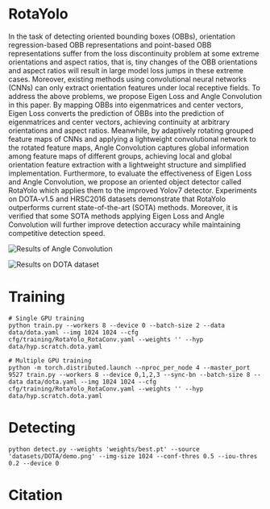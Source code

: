 # RotaYolo
In the task of detecting oriented bounding boxes (OBBs), orientation regression-based OBB representations and point-based OBB representations suffer from the loss discontinuity problem at some extreme orientations and aspect ratios, that is, tiny changes of the OBB orientations and aspect ratios will result in large model loss jumps in these extreme cases. Moreover, existing methods using convolutional neural networks (CNNs) can only extract orientation features under local receptive fields. To address the above problems, we propose Eigen Loss and Angle Convolution in this paper. By mapping OBBs into eigenmatrices and center vectors, Eigen Loss converts the prediction of OBBs into the prediction of eigenmatrices and center vectors, achieving continuity at arbitrary orientations and aspect ratios. Meanwhile, by adaptively rotating grouped feature maps of CNNs and applying a lightweight convolutional network to the rotated feature maps, Angle Convolution captures global information among feature maps of different groups, achieving local and global orientation feature extraction with a lightweight structure and simplified implementation. Furthermore, to evaluate the effectiveness of Eigen Loss and Angle Convolution, we propose an oriented object detector called RotaYolo which applies them to the improved Yolov7 detector. Experiments on DOTA-v1.5 and HRSC2016 datasets demonstrate that RotaYolo outperforms current state-of-the-art (SOTA) methods. Moreover, it is verified that some SOTA methods applying Eigen Loss and Angle Convolution will further improve detection accuracy while maintaining competitive detection speed. 


![Results of Angle Convolution]("https://github.com/zhen6618/RotaYolo/blob/main/Conv.png")

![Results on DOTA dataset]("https://github.com/zhen6618/RotaYolo/blob/main/DOTA.png")

# Training
```
# Single GPU training
python train.py --workers 8 --device 0 --batch-size 2 --data data/dota.yaml --img 1024 1024 --cfg cfg/training/RotaYolo_RotaConv.yaml --weights '' --hyp data/hyp.scratch.dota.yaml

# Multiple GPU training
python -m torch.distributed.launch --nproc_per_node 4 --master_port 9527 train.py --workers 8 --device 0,1,2,3 --sync-bn --batch-size 8 --data data/dota.yaml --img 1024 1024 --cfg cfg/training/RotaYolo_RotaConv.yaml --weights '' --hyp data/hyp.scratch.dota.yaml
```

# Detecting
```
python detect.py --weights 'weights/best.pt' --source 'datasets/DOTA/demo.png' --img-size 1024 --conf-thres 0.5 --iou-thres 0.2 --device 0
```

# Citation

